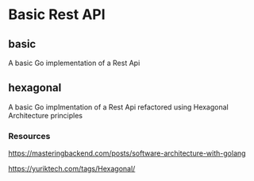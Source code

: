 # Basic Rest API

## basic
A basic Go implementation of a Rest Api


## hexagonal
A basic Go implmentation of a Rest Api refactored using Hexagonal Architecture principles

### Resources
https://masteringbackend.com/posts/software-architecture-with-golang

https://yuriktech.com/tags/Hexagonal/

